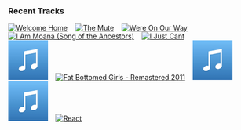 ### Recent Tracks
[<img src='https://lastfm.freetls.fastly.net/i/u/300x300/7429b46f36d94bdcb207ad50e9da6b56.png' width='16%' height='16%' alt='Welcome Home'>](https://www.last.fm/music/radical%2bface/_/welcome%2bhome)&nbsp;&nbsp;&nbsp;&nbsp;[<img src='https://lastfm.freetls.fastly.net/i/u/300x300/b29f8101a19b4ea886b7d2347eed1a59.png' width='16%' height='16%' alt='The Mute'>](https://www.last.fm/music/radical%2bface/_/the%2bmute)&nbsp;&nbsp;&nbsp;&nbsp;[<img src='https://lastfm.freetls.fastly.net/i/u/300x300/371a9ffafb72400f8812d8822ca7f609.png' width='16%' height='16%' alt='Were On Our Way'>](https://www.last.fm/music/radical%2bface/_/we%2527re%2bon%2bour%2bway)&nbsp;&nbsp;&nbsp;&nbsp;[<img src='https://lastfm.freetls.fastly.net/i/u/300x300/4d75dbe282afff199b03a6de8d1318dc.png' width='16%' height='16%' alt='I Am Moana (Song of the Ancestors)'>](https://www.last.fm/music/rachel%2bhouse/_/i%2bam%2bmoana%2b%2528song%2bof%2bthe%2bancestors%2529)&nbsp;&nbsp;&nbsp;&nbsp;[<img src='https://lastfm.freetls.fastly.net/i/u/300x300/8dbbd25eeb61be692a968f7dd0096b0d.png' width='16%' height='16%' alt='I Just Cant'>](https://www.last.fm/music/r3hab/_/i%2bjust%2bcan%2527t)&nbsp;&nbsp;&nbsp;&nbsp;<br>[<img src='https://github.com/atfinke/atfinke/blob/master/placeholder.jpeg?raw=true' width='16%' height='16%' alt='Killer Queen - 2011 Mix'>](https://www.last.fm/music/queen/_/killer%2bqueen%2b-%2b2011%2bmix)&nbsp;&nbsp;&nbsp;&nbsp;[<img src='https://lastfm.freetls.fastly.net/i/u/300x300/ec489dfc17f8f6b4d440787746debe01.png' width='16%' height='16%' alt='Fat Bottomed Girls - Remastered 2011'>](https://www.last.fm/music/queen/_/fat%2bbottomed%2bgirls%2b-%2bremastered%2b2011)&nbsp;&nbsp;&nbsp;&nbsp;[<img src='https://github.com/atfinke/atfinke/blob/master/placeholder.jpeg?raw=true' width='16%' height='16%' alt='Somebody To Love - 2011 Mix'>](https://www.last.fm/music/queen/_/somebody%2bto%2blove%2b-%2b2011%2bmix)&nbsp;&nbsp;&nbsp;&nbsp;[<img src='https://github.com/atfinke/atfinke/blob/master/placeholder.jpeg?raw=true' width='16%' height='16%' alt='Willow'>](https://www.last.fm/music/the%2bq-tip%2bbandits/_/willow)&nbsp;&nbsp;&nbsp;&nbsp;[<img src='https://lastfm.freetls.fastly.net/i/u/300x300/1ff0038db8944d7924f201fb22521962.png' width='16%' height='16%' alt='React'>](https://www.last.fm/music/the%2bpussycat%2bdolls/_/react)&nbsp;&nbsp;&nbsp;&nbsp;<br>